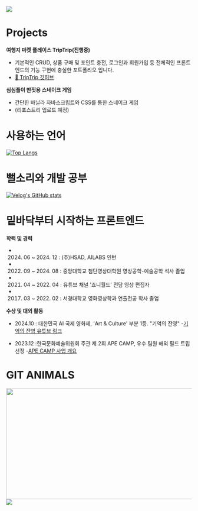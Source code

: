 <img src="https://capsule-render.vercel.app/api?type=waving&color=FFCC00&height=150&section=header" />

# Projects

**여행지 마켓 플레이스 TripTrip(진행중)**
- 기본적인 CRUD, 상품 구매 및 포인트 충전, 로그인과 회원가입 등 전체적인 프론트엔드의 기능 구현에 충실한 포트폴리오 입니다.
- [🚗 TripTrip 깃허브](https://github.com/BryanLee98/frontendDeveloping)

**심심풀이 딴짓용 스네이크 게임**
- 간단한 바닐라 자바스크립트와 CSS를 통한 스네이크 게임
- (리포스트리 업로드 예정)


# 사용하는 언어
[![Top Langs](https://github-readme-stats.vercel.app/api/top-langs/?username=BryanLee98)](https://github.com/BryanLee98/github-readme-stats)

# 뻘소리와 개발 공부
[![Velog's GitHub stats](https://velog-readme-stats.vercel.app/api?name=bryan7845)](https://velog.io/@bryan7845/posts)


# 밑바닥부터 시작하는 프론트엔드

**학력 및 경력**
- 2024. 06 ~ 2024. 12 : (주)HSAD, AILABS 인턴
- 2022. 09 ~ 2024. 08 : 중앙대학교 첨단영상대학원 영상공학-예술공학 석사 졸업
- 2021. 04 ~ 2022. 04 : 유튜브 채널 '죠니월드' 전담 영상 편집자
- 2017. 03 ~ 2022. 02 : 서경대학교 영화영상학과 연출전공 학사 졸업

**수상 및 대외 활동**
- 2024.10 : 대한민국 AI 국제 영화제, 'Art & Culture' 부분 1등. "기억의 잔영"
-[기억의 잔영 유튜브 링크](https://www.youtube.com/watch?v=PFChhel_Ov0&t=3s)

- 2023.12 :한국문화예술위원회 주관 제 2회 APE CAMP, 우수 팀원 해외 필드 트립 선정
-[APE CAMP 사업 개요](https://www.arko.or.kr/content/6034)
      
# GIT ANIMALS
<a href="https://www.gitanimals.org/en_US?utm_medium=image&utm_source=BryanLee98&utm_content=farm">
<img
  src="https://render.gitanimals.org/farms/BryanLee98"
  width="600"
  height="300"
/>
</a>

<img src="https://capsule-render.vercel.app/api?type=waving&color=FFCC00&height=150&section=footer" />
